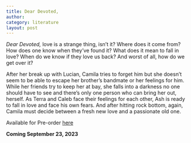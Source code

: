 ```yaml
---
title: Dear Devoted,
author:
category: literature
layout: post
---
```


_Dear Devoted,_ love is a strange thing, isn’t it? Where does it come from? How does one know when they’ve found it? What does it mean to fall in love? When do we know if they love us back? And worst of all, how do we get over it?

After her break up with Lucian, Camila tries to forget him but she doesn’t seem to be able to escape her brother’s bandmate or her feelings for him. While her friends try to keep her at bay, she falls into a darkness no one should have to see and there’s only one person who can bring her out, herself. As Terra and Caleb face their feelings for each other, Ash is ready to fall in love and face his own fears. And after hitting rock bottom, again, Camila must decide between a fresh new love and a passionate old one.

Available for Pre-order [here](https://www.amazon.com/dp/B0CJDPWJ4Y?nodl=1&ref_=pe_3052080_276849420&dplnkId=6de9a10f-a60c-43d1-a5e1-00048bc17498)







**Coming September 23, 2023**
